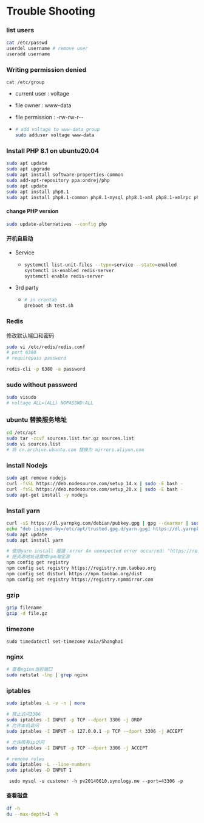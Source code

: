 # Trouble Shooting

### list users

```sh
cat /etc/passwd
userdel username # remove user
useradd username
```



### Writing permission denied

```
cat /etc/group
```

- current user : voltage

- file owner : www-data

- file permission : -rw-rw-r--

- ```sh
  # add voltage to www-data group
  sudo adduser voltage www-data
  ```

### Install PHP 8.1 on ubuntu20.04

```sh
sudo apt update
sudo apt upgrade
sudo apt install software-properties-common
sudo add-apt-repository ppa:ondrej/php
sudo apt update
sudo apt install php8.1
sudo apt install php8.1-common php8.1-mysql php8.1-xml php8.1-xmlrpc php8.1-curl php8.1-gd php8.1-imagick php8.1-cli php8.1-fpm php8.1-dev php8.1-imap php8.1-mbstring php8.1-opcache php8.1-soap php8.1-zip php8.1-redis php8.1-intl -y
```

#### change PHP version

```sh
sudo update-alternatives --config php
```

#### 开机自启动

- Service

  - ```sh
    systemctl list-unit-files --type=service --state=enabled
    systemctl is-enabled redis-server
    systemctl enable redis-server
    ```

- 3rd party

  - ```sh
    # in crontab
    @reboot sh test.sh
    ```

    

### Redis

修改默认端口和密码

```sh
sudo vi /etc/redis/redis.conf
# port 6380
# requirepass password
```

```sh
redis-cli -p 6380 -a password
```



### sudo without password

```sh
sudo visudo
# voltage ALL=(ALL) NOPASSWD:ALL
```

### ubuntu 替换服务地址

```sh
cd /etc/apt
sudo tar -zcvf sources.list.tar.gz sources.list
sudo vi sources.list
# 将 cn.archive.ubuntu.com 替换为 mirrors.aliyun.com
```

### install Nodejs

```sh
sudo apt remove nodejs
curl -fsSL https://deb.nodesource.com/setup_14.x | sudo -E bash -
curl -fsSL https://deb.nodesource.com/setup_20.x | sudo -E bash -
sudo apt-get install -y nodejs
```

### Install yarn

```sh
curl -sS https://dl.yarnpkg.com/debian/pubkey.gpg | gpg --dearmor | sudo tee /etc/apt/trusted.gpg.d/yarn.gpg
echo "deb [signed-by=/etc/apt/trusted.gpg.d/yarn.gpg] https://dl.yarnpkg.com/debian/ stable main" | sudo tee /etc/apt/sources.list.d/yarn.list
sudo apt update
sudo apt install yarn
```

```sh
# 使用yarn install 报错：error An unexpected error occurred: "https://registry.yarnpkg.com/@heroicons%2fvue: ETIMEDOUT".
# 把资源地址设置成npm淘宝源
npm config get registry
npm config set registry https://registry.npm.taobao.org
npm config set disturl https://npm.taobao.org/dist
npm config set registry https://registry.npmmirror.com
```

### gzip

```sh
gzip filename
gzip -d file.gz
```

### timezone 

```
sudo timedatectl set-timezone Asia/Shanghai
```

### nginx

```sh
# 查看nginx当前端口
sudo netstat -lnp | grep nginx
```

### iptables

```sh
sudo iptables -L -v -n | more

# 禁止访问3306
sudo iptables -I INPUT -p TCP --dport 3306 -j DROP                                                                       
# 允许本机访问
sudo iptables -I INPUT -s 127.0.0.1 -p TCP --dport 3306 -j ACCEPT

# 允许所有ip访问
sudo iptables -I INPUT -p TCP --dport 3306 -j ACCEPT

# remove rules
sudo iptables -L --line-numbers
sudo iptables -D INPUT 1
```

```
 sudo mysql -u customer -h pv20140610.synology.me --port=43306 -p
```

#### 查看磁盘

```sh
df -h
du --max-depth=1 -h
```

